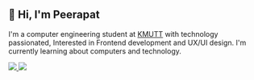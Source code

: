 ## 🙏 Hi, I'm Peerapat 
I'm a computer engineering student at [KMUTT](https://www.kmutt.ac.th/) with technology passionated, Interested in Frontend development and UX/UI design. I'm currently learning about computers and technology.

<a href="https://www.linkedin.com/in/peerapad/">
   <img src="https://img.shields.io/badge/LinkedIn-0077B5?style=for-the-badge&logo=linkedin&logoColor=white" />
<a href="https://www.behance.net/peerapapadthaw">
   <img src="https://img.shields.io/badge/Behance-0054F7?style=for-the-badge&logo=behance&logoColor=white" />
</a>
<br /><br />
